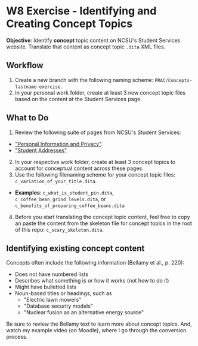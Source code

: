 # W8 Exercise - Identifying and Creating Concept Topics

**Objective**: Identify **concept** topic content on NCSU's Student Services website. Translate that content as concept topic `.dita` XML files.

## Workflow

1. Create a new branch with the following naming scheme: `PRAC/Concepts-lastname-exercise`.
2. In your personal work folder, create at least 3 new concept topic files based on the content at the Student Services page.

## What to Do

1. Review the following suite of pages from NCSU's Student Services:
  - ["Personal Information and Privacy"](https://studentservices.ncsu.edu/resources/personal-information-and-privacy/).
  - ["Student Addresses"](https://studentservices.ncsu.edu/resources/personal-information-and-privacy/student-addresses/)
2. In your respective work folder, create at least 3 concept topics to account for conceptual content across these pages.
3. Use the following filenaming scheme for your concept topic files: `c_variation_of_your_title.dita`.
  - **Examples**: `c_what_is_student_pin.dita`, `c_coffee_bean_grind_levels.dita`, or `c_benefits_of_preparing_coffee_beans.dita`
4. Before you start translating the concept topic content, feel free to copy an paste the content from the skeleton file for concept topics in the root of this repo: `c_scary_skeleton.dita`.

## Identifying existing concept content

Concepts often include the following information (Bellamy et al., p. 220):

- Does not have numbered lists
- Describes what something is or how it works (not how to do _it_)
- Might have bulletted lists
- Noun-based titles or headings, such as 
  - "Electric lawn mowers"
  - "Database security models"
  - "Nuclear fusion as an alternative energy source"

Be sure to review the Bellamy text to learn more about concept topics. And, watch my example video (on Moodle), where I go through the conversion process.